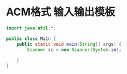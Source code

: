 # ACM格式 输入输出模板

```java
import java.util.*;

public class Main {
    public static void main(String[] args) {
        Scanner sc = new Scanner(System.in);
        
    }
}
```
